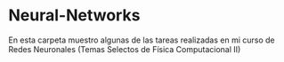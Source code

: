 # Neural-Networks
En esta carpeta muestro algunas de las tareas realizadas en mi curso de Redes Neuronales (Temas Selectos de Física Computacional II)
